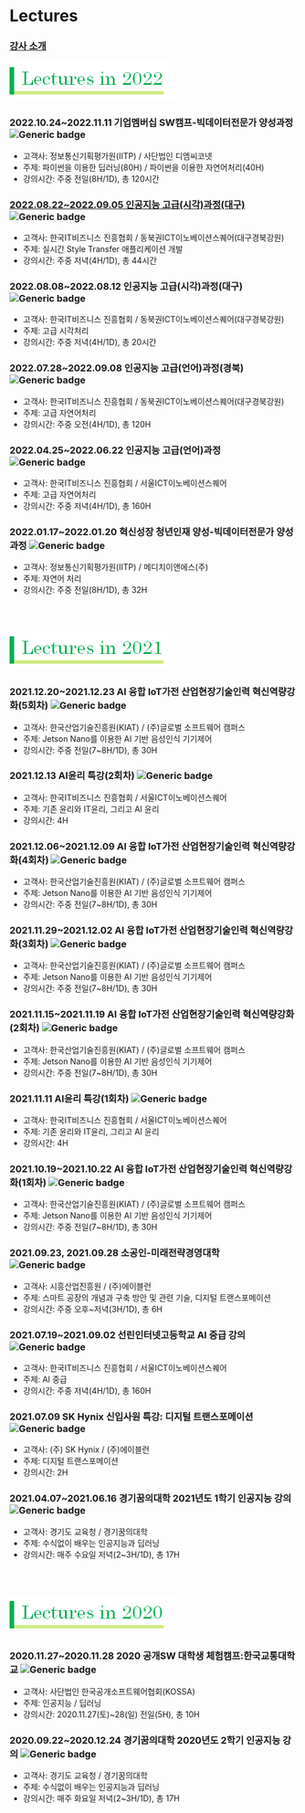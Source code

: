 # **Lectures**

### [강사 소개](./Instructor_Introduction.md)

![Lectures in 2022](./images/Lectures_in_2022.png)

### 2022.10.24~2022.11.11 기업멤버십 SW캠프-빅데이터전문가 양성과정 ![Generic badge](http://img.shields.io/badge/준비중-green?style=plastic)
  - 고객사: 정보통신기획평가원(IITP) / 사단법인 디엠씨코넷 
  - 주제: 파이썬을 이용한 딥러닝(80H) / 파이썬을 이용한 자연어처리(40H)
  - 강의시간: 주중 전일(8H/1D), 총 120시간
  
### [2022.08.22~2022.09.05 인공지능 고급(시각)과정(대구)](./2022/20220822_CV.md) ![Generic badge](http://img.shields.io/badge/진행중-blue?style=plastic)
  - 고객사: 한국IT비즈니스 진흥협회 / 동북권ICT이노베이션스퀘어(대구경북강원)
  - 주제: 실시간 Style Transfer 애플리케이션 개발
  - 강의시간: 주중 저녁(4H/1D), 총 44시간

### 2022.08.08~2022.08.12 인공지능 고급(시각)과정(대구) ![Generic badge](http://img.shields.io/badge/종료-red?style=plastic)
  - 고객사: 한국IT비즈니스 진흥협회 / 동북권ICT이노베이션스퀘어(대구경북강원)  
  - 주제: 고급 시각처리
  - 강의시간: 주중 저녁(4H/1D), 총 20시간
  
### 2022.07.28~2022.09.08 인공지능 고급(언어)과정(경북) ![Generic badge](http://img.shields.io/badge/진행중-blue?style=plastic)
  - 고객사: 한국IT비즈니스 진흥협회 / 동북권ICT이노베이션스퀘어(대구경북강원)
  - 주제: 고급 자연어처리
  - 강의시간: 주중 오전(4H/1D), 총 120H

### 2022.04.25~2022.06.22 인공지능 고급(언어)과정 ![Generic badge](http://img.shields.io/badge/종료-red?style=plastic)
  - 고객사: 한국IT비즈니스 진흥협회 / 서울ICT이노베이션스퀘어
  - 주제: 고급 자연어처리
  - 강의시간: 주중 저녁(4H/1D), 총 160H

### 2022.01.17~2022.01.20 혁신성장 청년인재 양성-빅데이터전문가 양성과정 ![Generic badge](http://img.shields.io/badge/종료-red?style=plastic)
  - 고객사: 정보통신기획평가원(IITP) / 메디치이앤에스(주)
  - 주제: 자연어 처리
  - 강의시간: 주중 전일(8H/1D), 총 32H

<br /><br />

![Lectures in 2022](./images/Lectures_in_2021.png)

### 2021.12.20~2021.12.23  AI 융합 IoT가전 산업현장기술인력 혁신역량강화(5회차) ![Generic badge](http://img.shields.io/badge/종료-red?style=plastic)
  - 고객사: 한국산업기술진흥원(KIAT) / (주)글로벌 소프트웨어 캠퍼스
  - 주제: Jetson Nano를 이용한 AI 기반 음성인식 기기제어
  - 강의시간: 주중 전일(7~8H/1D), 총 30H

### 2021.12.13 AI윤리 특강(2회차) ![Generic badge](http://img.shields.io/badge/종료-red?style=plastic)
  - 고객사: 한국IT비즈니스 진흥협회 / 서울ICT이노베이션스퀘어
  - 주제: 기존 윤리와 IT윤리, 그리고 AI 윤리
  - 강의시간: 4H

### 2021.12.06~2021.12.09 AI 융합 IoT가전 산업현장기술인력 혁신역량강화(4회차) ![Generic badge](http://img.shields.io/badge/종료-red?style=plastic)
  - 고객사: 한국산업기술진흥원(KIAT) / (주)글로벌 소프트웨어 캠퍼스
  - 주제: Jetson Nano를 이용한 AI 기반 음성인식 기기제어
  - 강의시간: 주중 전일(7~8H/1D), 총 30H

### 2021.11.29~2021.12.02 AI 융합 IoT가전 산업현장기술인력 혁신역량강화(3회차) ![Generic badge](http://img.shields.io/badge/종료-red?style=plastic)
  - 고객사: 한국산업기술진흥원(KIAT) / (주)글로벌 소프트웨어 캠퍼스
  - 주제: Jetson Nano를 이용한 AI 기반 음성인식 기기제어
  - 강의시간: 주중 전일(7~8H/1D), 총 30H

### 2021.11.15~2021.11.19 AI 융합 IoT가전 산업현장기술인력 혁신역량강화(2회차) ![Generic badge](http://img.shields.io/badge/종료-red?style=plastic)
  - 고객사: 한국산업기술진흥원(KIAT) / (주)글로벌 소프트웨어 캠퍼스
  - 주제: Jetson Nano를 이용한 AI 기반 음성인식 기기제어
  - 강의시간: 주중 전일(7~8H/1D), 총 30H

### 2021.11.11 AI윤리 특강(1회차) ![Generic badge](http://img.shields.io/badge/종료-red?style=plastic)
  - 고객사: 한국IT비즈니스 진흥협회 / 서울ICT이노베이션스퀘어
  - 주제: 기존 윤리와 IT윤리, 그리고 AI 윤리
  - 강의시간: 4H

### 2021.10.19~2021.10.22 AI 융합 IoT가전 산업현장기술인력 혁신역량강화(1회차) ![Generic badge](http://img.shields.io/badge/종료-red?style=plastic)
  - 고객사: 한국산업기술진흥원(KIAT) / (주)글로벌 소프트웨어 캠퍼스
  - 주제: Jetson Nano를 이용한 AI 기반 음성인식 기기제어
  - 강의시간: 주중 전일(7~8H/1D), 총 30H

### 2021.09.23, 2021.09.28 소공인-미래전략경영대학 ![Generic badge](http://img.shields.io/badge/종료-red?style=plastic)
  - 고객사: 시흥산업진흥원 / (주)에이블런
  - 주제: 스마트 공장의 개념과 구축 방안 및 관련 기술, 디지털 트랜스포메이션
  - 강의시간: 주중 오후~저녁(3H/1D), 총 6H

### 2021.07.19~2021.09.02 선린인터넷고등학교 AI 중급 강의 ![Generic badge](http://img.shields.io/badge/종료-red?style=plastic)
  - 고객사: 한국IT비즈니스 진흥협회 / 서울ICT이노베이션스퀘어
  - 주제: AI 중급
  - 강의시간: 주중 저녁(4H/1D), 총 160H
   
### 2021.07.09 SK Hynix 신입사원 특강: 디지털 트랜스포메이션 ![Generic badge](http://img.shields.io/badge/종료-red?style=plastic)
  - 고객사: (주) SK Hynix / (주)에이블런
  - 주제: 디지털 트랜스포메이션
  - 강의시간: 2H

### 2021.04.07~2021.06.16 경기꿈의대학 2021년도 1학기 인공지능 강의 ![Generic badge](http://img.shields.io/badge/종료-red?style=plastic)
  - 고객사: 경기도 교육청 / 경기꿈의대학
  - 주제: 수식없이 배우는 인공지능과 딥러닝
  - 강의시간: 매주 수요일 저녁(2~3H/1D), 총 17H
  
<br /><br />

![Lectures in 2022](./images/Lectures_in_2020.png)

### 2020.11.27~2020.11.28 2020 공개SW 대학생 체험캠프:한국교통대학교 ![Generic badge](http://img.shields.io/badge/종료-red?style=plastic)
  - 고객사: 사단법인 한국공개소프트웨어협회(KOSSA)
  - 주제: 인공지능 / 딥러닝
  - 강의시간: 2020.11.27(토)~28(일) 전일(5H), 총 10H

### 2020.09.22~2020.12.24 경기꿈의대학 2020년도 2학기 인공지능 강의 ![Generic badge](http://img.shields.io/badge/종료-red?style=plastic)
  - 고객사: 경기도 교육청 / 경기꿈의대학
  - 주제: 수식없이 배우는 인공지능과 딥러닝
  - 강의시간: 매주 화요일 저녁(2~3H/1D), 총 17H
